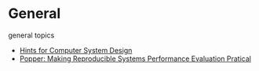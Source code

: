 # General

general topics

- [Hints for Computer System Design](design_hint)
- [Popper: Making Reproducible Systems Performance Evaluation Pratical](popper)
